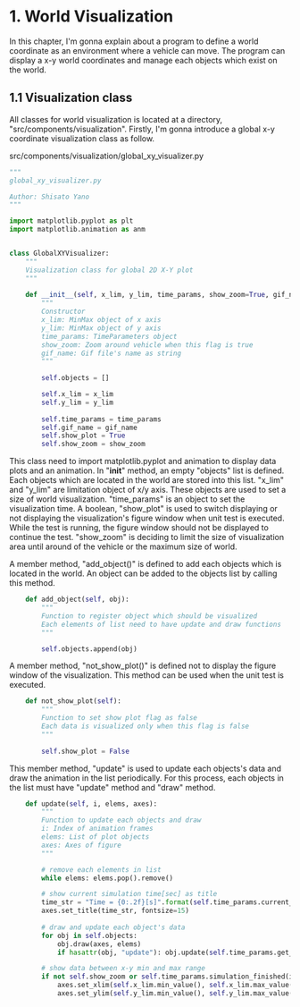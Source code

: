# 1. World Visualization
In this chapter, I'm gonna explain about a program to define a world coordinate as an environment where a vehicle can move. The program can display a x-y world coordinates and manage each objects which exist on the world.  

## 1.1 Visualization class
All classes for world visualization is located at a directory, "src/components/visualization". Firstly, I'm gonna introduce a global x-y coordinate visualization class as follow.  

src/components/visualization/global_xy_visualizer.py  
```python
"""
global_xy_visualizer.py

Author: Shisato Yano
"""

import matplotlib.pyplot as plt
import matplotlib.animation as anm


class GlobalXYVisualizer:
    """
    Visualization class for global 2D X-Y plot
    """
    
    def __init__(self, x_lim, y_lim, time_params, show_zoom=True, gif_name=None):
        """
        Constructor
        x_lim: MinMax object of x axis
        y_lim: MinMax object of y axis
        time_params: TimeParameters object
        show_zoom: Zoom around vehicle when this flag is true
        gif_name: Gif file's name as string
        """
        
        self.objects = []

        self.x_lim = x_lim
        self.y_lim = y_lim
        
        self.time_params = time_params
        self.gif_name = gif_name
        self.show_plot = True
        self.show_zoom = show_zoom
```

This class need to import matplotlib.pyplot and animation to display data plots and an animation. In "__init__" method, an empty "objects" list is defined. Each objects which are located in the world are stored into this list. "x_lim" and "y_lim" are limitation object of x/y axis. These objects are used to set a size of world visualization. "time_params" is an object to set the visualization time. A boolean, "show_plot" is used to switch displaying or not displaying the visualization's figure window when unit test is executed. While the test is running, the figure window should not be displayed to continue the test. "show_zoom" is deciding to limit the size of visualization area until around of the vehicle or the maximum size of world.  

A member method, "add_object()" is defined to add each objects which is located in the world. An object can be added to the objects list by calling this method.  
```python
    def add_object(self, obj):
        """
        Function to register object which should be visualized
        Each elements of list need to have update and draw functions
        """

        self.objects.append(obj)
```

A member method, "not_show_plot()" is defined not to display the figure window of the visualization. This method can be used when the unit test is executed.  
```python
    def not_show_plot(self):
        """
        Function to set show plot flag as false
        Each data is visualized only when this flag is false
        """
        
        self.show_plot = False
```

This member method, "update" is used to update each objects's data and draw the animation in the list periodically. For this process, each objects in the list must have "update" method and "draw" method.
```python
    def update(self, i, elems, axes):
        """
        Function to update each objects and draw
        i: Index of animation frames
        elems: List of plot objects
        axes: Axes of figure
        """

        # remove each elements in list
        while elems: elems.pop().remove()

        # show current simulation time[sec] as title
        time_str = "Time = {0:.2f}[s]".format(self.time_params.current_sec(i))
        axes.set_title(time_str, fontsize=15)
        
        # draw and update each object's data
        for obj in self.objects:
            obj.draw(axes, elems)
            if hasattr(obj, "update"): obj.update(self.time_params.get_interval_sec())

        # show data between x-y min and max range
        if not self.show_zoom or self.time_params.simulation_finished(i):
            axes.set_xlim(self.x_lim.min_value(), self.x_lim.max_value())
            axes.set_ylim(self.y_lim.min_value(), self.y_lim.max_value())
```